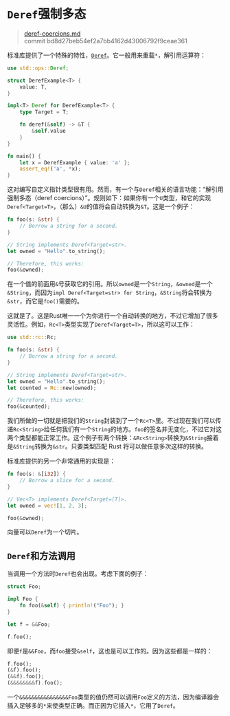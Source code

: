 # `Deref`强制多态

> [deref-coercions.md](https://github.com/rust-lang/book/blob/master/first-edition/src/deref-coercions.md)
> <br>
> commit bd8d27beb54ef2a7bb4162d43006792f9ceae361

标准库提供了一个特殊的特性，[`Deref`](http://doc.rust-lang.org/stable/std/ops/trait.Deref.html)。它一般用来重载`*`，解引用运算符：

```rust
use std::ops::Deref;

struct DerefExample<T> {
    value: T,
}

impl<T> Deref for DerefExample<T> {
    type Target = T;

    fn deref(&self) -> &T {
        &self.value
    }
}

fn main() {
    let x = DerefExample { value: 'a' };
    assert_eq!('a', *x);
}
```

这对编写自定义指针类型很有用。然而，有一个与`Deref`相关的语言功能：“解引用强制多态（deref coercions）”。规则如下：如果你有一个`U`类型，和它的实现`Deref<Target=T>`，（那么）`&U`的值将会自动转换为`&T`。这是一个例子：

```rust
fn foo(s: &str) {
    // Borrow a string for a second.
}

// String implements Deref<Target=str>.
let owned = "Hello".to_string();

// Therefore, this works:
foo(&owned);
```

在一个值的前面用`&`号获取它的引用。所以`owned`是一个`String`，`&owned`是一个`&String`，而因为`impl Deref<Target=str> for String`，`&String`将会转换为`&str`，而它是`foo()`需要的。

这就是了。这是Rust唯一一个为你进行一个自动转换的地方，不过它增加了很多灵活性。例如，`Rc<T>`类型实现了`Deref<Target=T>`，所以这可以工作：

```rust
use std::rc::Rc;

fn foo(s: &str) {
    // Borrow a string for a second.
}

// String implements Deref<Target=str>.
let owned = "Hello".to_string();
let counted = Rc::new(owned);

// Therefore, this works:
foo(&counted);
```

我们所做的一切就是把我们的`String`封装到了一个`Rc<T>`里。不过现在我们可以传递`Rc<String>`给任何我们有一个`String`的地方。`foo`的签名并无变化，不过它对这两个类型都能正常工作。这个例子有两个转换：`&Rc<String>`转换为`&String`接着是`&String`转换为`&str`。只要类型匹配 Rust 将可以做任意多次这样的转换。

标准库提供的另一个非常通用的实现是：

```rust
fn foo(s: &[i32]) {
    // Borrow a slice for a second.
}

// Vec<T> implements Deref<Target=[T]>.
let owned = vec![1, 2, 3];

foo(&owned);
```

向量可以`Deref`为一个切片。

## `Deref`和方法调用

当调用一个方法时`Deref`也会出现。考虑下面的例子：

```rust
struct Foo;

impl Foo {
    fn foo(&self) { println!("Foo"); }
}

let f = &&Foo;

f.foo();
```

即便`f`是`&&Foo`，而`foo`接受`&self`，这也是可以工作的。因为这些都是一样的：

```rust
f.foo();
(&f).foo();
(&&f).foo();
(&&&&&&&&f).foo();
```

一个`&&&&&&&&&&&&&&&&Foo`类型的值仍然可以调用`Foo`定义的方法，因为编译器会插入足够多的`*`来使类型正确。而正因为它插入`*`，它用了`Deref`。
